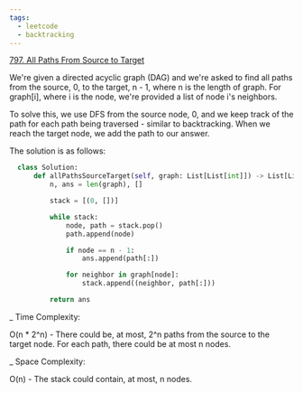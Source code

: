 ```yaml
---
tags:
  - leetcode
  - backtracking
---
```


<a href="https://leetcode.com/problems/all-paths-from-source-to-target/">
797. All Paths From Source to Target</a>

We're given a directed acyclic graph (DAG) and we're asked to find all paths
from the source, 0, to the target, n - 1, where n is the length of graph. For
graph[i], where i is the node, we're provided a list of node i's neighbors.

To solve this, we use DFS from the source node, 0, and we keep track of the path
for each path being traversed - similar to backtracking. When we reach the
target node, we add the path to our answer.

The solution is as follows:

```python
  class Solution:
      def allPathsSourceTarget(self, graph: List[List[int]]) -> List[List[int]]:
          n, ans = len(graph), []

          stack = [(0, [])]

          while stack:
              node, path = stack.pop()
              path.append(node)

              if node == n - 1:
                  ans.append(path[:])

              for neighbor in graph[node]:
                  stack.append((neighbor, path[:]))

          return ans
```

\_ Time Complexity:

O(n \* 2^n) - There could be, at most, 2^n paths from the source to the target
node. For each path, there could be at most n nodes.

\_ Space Complexity:

O(n) - The stack could contain, at most, n nodes.
